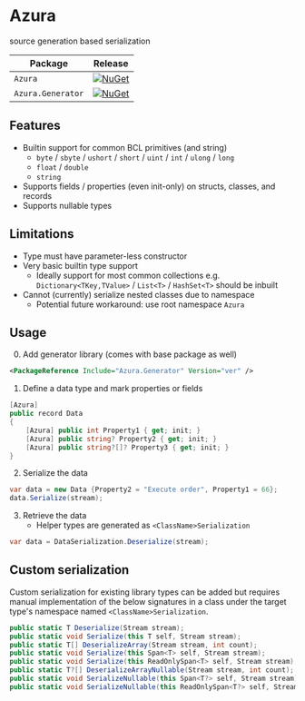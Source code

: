 # Azura
 source generation based serialization 

| Package                | Release |
|------------------------|---------|
| `Azura`           | [![NuGet](https://img.shields.io/nuget/v/Azura.svg)](https://www.nuget.org/packages/Azura/)|
| `Azura.Generator` | [![NuGet](https://img.shields.io/nuget/v/Azura.Generator.svg)](https://www.nuget.org/packages/Azura.Generator/) |


## Features

* Builtin support for common BCL primitives (and string)
  - `byte` / `sbyte` / `ushort` / `short` / `uint` / `int` / `ulong` / `long`
  - `float` / `double`
  - `string`
* Supports fields / properties (even init-only) on structs, classes, and records
* Supports nullable types

## Limitations

* Type must have parameter-less constructor
* Very basic builtin type support
  - Ideally support for most common collections e.g.
    `Dictionary<TKey,TValue>` / `List<T>` / `HashSet<T>` should be inbuilt
* Cannot (currently) serialize nested classes due to namespace
  - Potential future workaround: use root namespace `Azura`

## Usage

0. Add generator library (comes with base package as well)

```xml
<PackageReference Include="Azura.Generator" Version="ver" />
```

1. Define a data type and mark properties or fields

```csharp
[Azura]
public record Data
{
    [Azura] public int Property1 { get; init; }
    [Azura] public string? Property2 { get; init; }
    [Azura] public string?[]? Property3 { get; init; }
}
```

2. Serialize the data

```csharp
var data = new Data {Property2 = "Execute order", Property1 = 66};
data.Serialize(stream);
```

3. Retrieve the data
   - Helper types are generated as `<ClassName>Serialization`

```csharp
var data = DataSerialization.Deserialize(stream);
```

## Custom serialization

Custom serialization for existing library types can be added but requires
manual implementation of the below signatures in a class under the target
type's namespace named `<ClassName>Serialization`.

```csharp
public static T Deserialize(Stream stream);
public static void Serialize(this T self, Stream stream);
public static T[] DeserializeArray(Stream stream, int count);
public static void Serialize(this Span<T> self, Stream stream);
public static void Serialize(this ReadOnlySpan<T> self, Stream stream);
public static T?[] DeserializeArrayNullable(Stream stream, int count);
public static void SerializeNullable(this Span<T?> self, Stream stream);
public static void SerializeNullable(this ReadOnlySpan<T?> self, Stream stream);
```